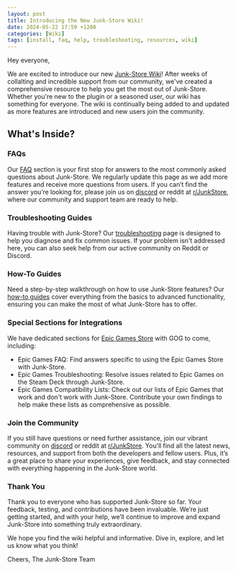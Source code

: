 ```yaml
---
layout: post
title: Introducing the New Junk-Store Wiki!
date: 2024-05-22 17:59 +1200
categories: [Wiki]
tags: [install, faq, help, troubleshooting, resources, wiki]
---
```


Hey everyone,

We are excited to introduce our new [Junk-Store Wiki](https://wiki.junkstore.xyz)! After weeks of collalting and incredible support from our community, we've created a comprehensive resource to help you get the most out of Junk-Store. Whether you're new to the plugin or a seasoned user, our wiki has something for everyone. The wiki is continually being added to and updated as more features are introduced and new users join the community.

## What's Inside?
### FAQs
Our [FAQ](https://wiki.junkstore.xyz/wiki/Help:FAQ) section is your first stop for answers to the most commonly asked questions about Junk-Store. We regularly update this page as we add more features and receive more questions from users. If you can’t find the answer you’re looking for, please join us on [discord](https://discord.gg/6mRUhR6Teh) or reddit at [r/JunkStore](https://www.reddit.com/r/JunkStore/), where our community and support team are ready to help.

### Troubleshooting Guides
Having trouble with Junk-Store? Our [troubleshooting](https://wiki.junkstore.xyz/wiki/Help:Troubleshooting) page is designed to help you diagnose and fix common issues. If your problem isn't addressed here, you can also seek help from our active community on Reddit or Discord.

### How-To Guides
Need a step-by-step walkthrough on how to use Junk-Store features? Our [how-to guides](https://wiki.junkstore.xyz/wiki/Help:How_to_guides) cover everything from the basics to advanced functionality, ensuring you can make the most of what Junk-Store has to offer.

### Special Sections for Integrations
We have dedicated sections for [Epic Games Store](https://wiki.junkstore.xyz/wiki/Help:Epic) with GOG to come, including:

- Epic Games FAQ: Find answers specific to using the Epic Games Store with Junk-Store.
- Epic Games Troubleshooting: Resolve issues related to Epic Games on the Steam Deck through Junk-Store.
- Epic Games Compatibility Lists: Check out our lists of Epic Games that work and don't work with Junk-Store. Contribute your own findings to help make these lists as comprehensive as possible.

### Join the Community
If you still have questions or need further assistance, join our vibrant community on [discord](https://discord.gg/6mRUhR6Teh) or reddit at [r/JunkStore](https://www.reddit.com/r/JunkStore/). You'll find all the latest news, resources, and support from both the developers and fellow users. Plus, it’s a great place to share your experiences, give feedback, and stay connected with everything happening in the Junk-Store world.

### Thank You
Thank you to everyone who has supported Junk-Store so far. Your feedback, testing, and contributions have been invaluable. We’re just getting started, and with your help, we’ll continue to improve and expand Junk-Store into something truly extraordinary.

We hope you find the wiki helpful and informative. Dive in, explore, and let us know what you think!

Cheers,
The Junk-Store Team
